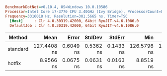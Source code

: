 ``` ini

BenchmarkDotNet=v0.10.4, OS=Windows 10.0.10586
Processor=Intel Core i7-3770 CPU 3.40GHz (Ivy Bridge), ProcessorCount=8
Frequency=3316018 Hz, Resolution=301.5665 ns, Timer=TSC
  [Host]     : Clr 4.0.30319.42000, 64bit RyuJIT-v4.6.1086.0
  DefaultJob : Clr 4.0.30319.42000, 64bit RyuJIT-v4.6.1086.0


```
 |   Method |        Mean |     Error |    StdDev |    StdErr |         Min |          Q1 |      Median |          Q3 |         Max |         Op/s | Scaled | ScaledSD |  Gen 0 | Allocated |
 |--------- |------------:|----------:|----------:|----------:|------------:|------------:|------------:|------------:|------------:|-------------:|-------:|---------:|-------:|----------:|
 | standard | 127.4408 ns | 0.6049 ns | 0.5362 ns | 0.1433 ns | 126.5796 ns | 127.0165 ns | 127.5085 ns | 128.0116 ns | 128.3190 ns |   7846777.94 |   1.00 |     0.00 | 0.0062 |   0.04 kB |
 |   hotfix |   8.9566 ns | 0.0675 ns | 0.0631 ns | 0.0163 ns |   8.8519 ns |   8.9140 ns |   8.9584 ns |   9.0117 ns |   9.0460 ns | 111649847.33 |   0.07 |     0.00 |      - |      0 kB |
